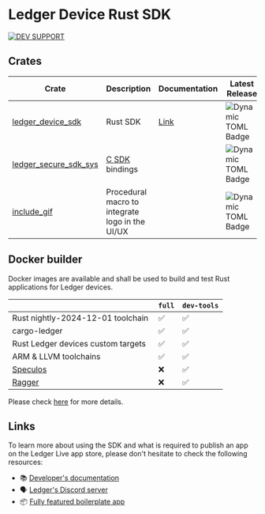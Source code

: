 # Ledger Device Rust SDK
[![DEV SUPPORT](https://img.shields.io/badge/Dev_Support-red?logo=discord
)](https://discord.com/channels/885256081289379850/912241185677000704)

## Crates

| Crate                                            | Description                                                     | Documentation  | Latest Release |
| ------------------------------------------------ | --------------------------------------------------------------- | -------------- | -------------- |
| [ledger_device_sdk](./ledger_device_sdk)         | Rust SDK                                                        | [Link](https://ledgerhq.github.io/ledger-device-rust-sdk/)               | ![Dynamic TOML Badge](https://img.shields.io/badge/dynamic/toml?url=https%3A%2F%2Fraw.githubusercontent.com%2FLedgerHQ%2Fledger-device-rust-sdk%2Frefs%2Fheads%2Fmaster%2Fledger_device_sdk%2FCargo.toml&query=%24.package.version&label=version) |
| [ledger_secure_sdk_sys](./ledger_secure_sdk_sys) | [C SDK](https://github.com/LedgerHQ/ledger-secure-sdk) bindings |                | ![Dynamic TOML Badge](https://img.shields.io/badge/dynamic/toml?url=https%3A%2F%2Fraw.githubusercontent.com%2FLedgerHQ%2Fledger-device-rust-sdk%2Frefs%2Fheads%2Fmaster%2Fledger_secure_sdk_sys%2FCargo.toml&query=%24.package.version&label=version) |
| [include_gif](./include_gif)                     | Procedural macro to integrate logo in the UI/UX                 |                | ![Dynamic TOML Badge](https://img.shields.io/badge/dynamic/toml?url=https%3A%2F%2Fraw.githubusercontent.com%2FLedgerHQ%2Fledger-device-rust-sdk%2Frefs%2Fheads%2Fmaster%2Finclude_gif%2FCargo.toml&query=%24.package.version&label=version) |

## Docker builder

Docker images are available and shall be used to build and test Rust applications for Ledger devices.
 
||`full` | `dev-tools` |
| ---- | ----- | ----------- |
| Rust nightly-2024-12-01 toolchain | :white_check_mark: | :white_check_mark: |
| cargo-ledger | :white_check_mark: | :white_check_mark: |
| Rust Ledger devices custom targets | :white_check_mark: | :white_check_mark: |
| ARM & LLVM toolchains | :white_check_mark: | :white_check_mark: |
| [Speculos](https://github.com/LedgerHQ/speculos) | :x: | :white_check_mark: |
| [Ragger](https://github.com/LedgerHQ/ragger)  | :x: | :white_check_mark: |

Please check [here](https://github.com/LedgerHQ/ledger-app-builder) for more details.

## Links

To learn more about using the SDK and what is required to publish an app on the Ledger Live app store, please don't hesitate to check the following resources:

- 📚 [Developer's documentation](https://developers.ledger.com/)
- 🗣️ [Ledger's Discord server](https://discord.gg/Ledger)
- 📦 [Fully featured boilerplate app](https://github.com/LedgerHQ/app-boilerplate-rust)